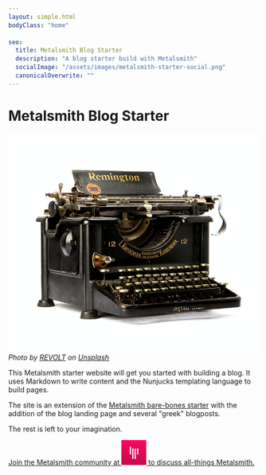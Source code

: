 ```yaml
---
layout: simple.html
bodyClass: "home"

seo:
  title: Metalsmith Blog Starter
  description: "A blog starter build with Metalsmith"
  socialImage: "/assets/images/metalsmith-starter-social.png"
  canonicalOverwrite: ""
---
```

# Metalsmith Blog Starter

![](/assets/images/blog-images/revolt-m2JlMXdqb3s-unsplash.jpg)
_Photo by <a href="https://unsplash.com/@revolt?utm_source=unsplash&utm_medium=referral&utm_content=creditCopyText">REVOLT</a> on <a href="https://unsplash.com/s/photos/typewritter?utm_source=unsplash&utm_medium=referral&utm_content=creditCopyText">Unsplash</a>_
  

This Metalsmith starter website will get you started with building a blog. It uses Markdown to write content and the Nunjucks templating language to build pages.

The site is an extension of the [Metalsmith bare-bones starter](https://github.com/wernerglinka/metalsmith-bare-bones-starter) with the addition of the blog landing page and several "greek" blogposts.

The rest is left to your imagination.

<span>
  <a class="gitter-invite" href="https://gitter.im/metalsmith/community">
    <p>Join the Metalsmith community at <img src="/assets/images/gitter.png" alt="gitter" /> to discuss all-things Metalsmith.</p>
  </a>
</span>
